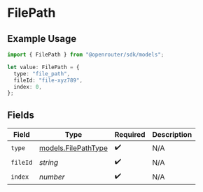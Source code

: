 # FilePath

## Example Usage

```typescript
import { FilePath } from "@openrouter/sdk/models";

let value: FilePath = {
  type: "file_path",
  fileId: "file-xyz789",
  index: 0,
};
```

## Fields

| Field                                            | Type                                             | Required                                         | Description                                      |
| ------------------------------------------------ | ------------------------------------------------ | ------------------------------------------------ | ------------------------------------------------ |
| `type`                                           | [models.FilePathType](../models/filepathtype.md) | :heavy_check_mark:                               | N/A                                              |
| `fileId`                                         | *string*                                         | :heavy_check_mark:                               | N/A                                              |
| `index`                                          | *number*                                         | :heavy_check_mark:                               | N/A                                              |
